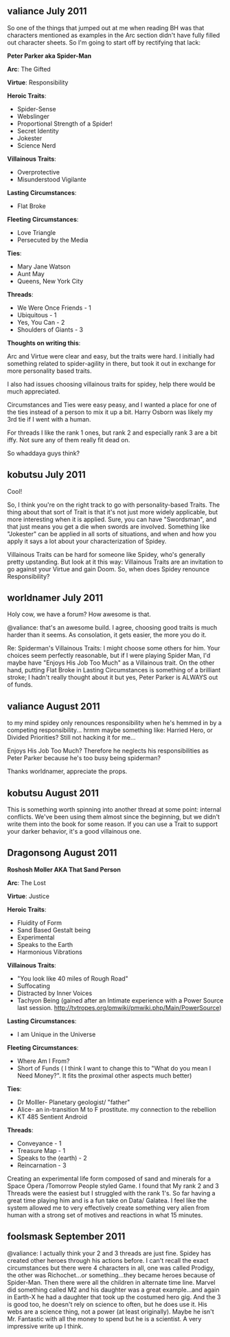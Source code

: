 valiance July 2011
------------------

So one of the things that jumped out at me when reading BH was that characters mentioned as examples in the Arc section didn't have fully filled out character sheets. So I'm going to start off by rectifying that lack:

**Peter Parker aka Spider-Man**

**Arc**: The Gifted

**Virtue**: Responsibility

**Heroic Traits**:
* Spider-Sense
* Webslinger
* Proportional Strength of a Spider!
* Secret Identity
* Jokester
* Science Nerd

**Villainous Traits**:
* Overprotective
* Misunderstood Vigilante

**Lasting Circumstances**:
* Flat Broke

**Fleeting Circumstances**:
* Love Triangle
* Persecuted by the Media

**Ties**:
* Mary Jane Watson
* Aunt May
* Queens, New York City

**Threads**:
* We Were Once Friends - 1
* Ubiquitous - 1
* Yes, You Can - 2
* Shoulders of Giants - 3

**Thoughts on writing this**:

Arc and Virtue were clear and easy, but the traits were hard. I initially had something related to spider-agility in there, but took it out in exchange for more personality based traits.

I also had issues choosing villainous traits for spidey, help there would be much appreciated. 

Circumstances and Ties were easy peasy, and I wanted a place for one of the ties instead of a person to mix it up a bit. Harry Osborn was likely my 3rd tie if I went with a human.

For threads I like the rank 1 ones, but rank 2 and especially rank 3 are a bit iffy. Not sure any of them really fit dead on.

So whaddaya guys think?

kobutsu July 2011
-----------------

Cool!

So, I think you're on the right track to go with personality-based Traits. The thing about that sort of Trait is that it's not just more widely applicable, but more interesting when it is applied. Sure, you can have "Swordsman", and that just means you get a die when swords are involved. Something like "Jokester" can be applied in all sorts of situations, and when and how you apply it says a lot about your characterization of Spidey.

Villainous Traits can be hard for someone like Spidey, who's generally pretty upstanding. But look at it this way: Villainous Traits are an invitation to go against your Virtue and gain Doom. So, when does Spidey renounce Responsibility?

worldnamer July 2011
--------------------

Holy cow, we have a forum? How awesome is that.

@valiance: that's an awesome build. I agree, choosing good traits is much harder than it seems. As consolation, it gets easier, the more you do it.

Re: Spiderman's Villainous Traits: I might choose some others for him. Your choices seem perfectly reasonable, but if I were playing Spider Man, I'd maybe have "Enjoys His Job Too Much" as a Villainous trait. On the other hand, putting Flat Broke in Lasting Circumstances is something of a brilliant stroke; I hadn't really thought about it but yes, Peter Parker is ALWAYS out of funds.

valiance August 2011
--------------------

to my mind spidey only renounces responsibility when he's hemmed in by a competing responsibility... hrmm
maybe something like: Harried Hero, or Divided Priorities? Still not hacking it for me...

Enjoys His Job Too Much? Therefore he neglects his responsibilities as Peter Parker because he's too busy being spiderman?

Thanks worldnamer, appreciate the props.

kobutsu August 2011
-------------------

This is something worth spinning into another thread at some point: internal conflicts. We've been using them almost since the beginning, but we didn't write them into the book for some reason. If you can use a Trait to support your darker behavior, it's a good villainous one.

Dragonsong August 2011
----------------------

**Roshosh Moller AKA That Sand Person**

**Arc**: The Lost

**Virtue**: Justice

**Heroic Traits**:
* Fluidity of Form
* Sand Based Gestalt being
* Experimental 
* Speaks to the Earth
* Harmonious Vibrations

**Villainous Traits**:
* "You look like 40 miles of Rough Road"
* Suffocating
* Distracted by Inner Voices
* Tachyon Being (gained after an Intimate experience with a Power Source last session. http://tvtropes.org/pmwiki/pmwiki.php/Main/PowerSource)

**Lasting Circumstances**:
* I am Unique in the Universe

**Fleeting Circumstances**:
* Where Am I From?
* Short of Funds ( I think I want to change this to "What do you mean I Need Money?". It fits the proximal other  aspects much better)

**Ties**:
* Dr Molller- Planetary geologist/ "father"
* Alice- an in-transition M to F prostitute. my connection to the rebellion
* KT 485 Sentient Android

**Threads**:
* Conveyance - 1
* Treasure Map - 1
* Speaks to the (earth) - 2
* Reincarnation - 3

Creating an experimental life form composed of sand and minerals for a Space Opera  /Tomorrow People styled Game. I found that My rank 2 and 3 Threads were the easiest but I struggled with the rank 1's. So far having a great time playing him and is a fun take on Data/ Galatea. I feel like the system allowed me to very effectively create something very alien from human with a strong set of motives and reactions in what 15 minutes.

foolsmask September 2011
------------------------

@valiance:  I actually think your 2 and 3 threads are just fine.  Spidey has created other heroes through his actions before.  I can't recall the exact circumstances but there were 4 characters in all, one was called Prodigy, the other was Richochet...or something...they became heroes because of Spider-Man.  Then there were all the children in alternate time line.  Marvel did something called M2 and his daughter was a great example...and again in Earth-X he had a daughter that took up the costumed hero gig.  And the 3 is good too, he doesn't rely on science to often, but he does use it.  His webs are a science thing, not a power (at least originally).  Maybe he isn't Mr. Fantastic with all the money to spend but he is a scientist.  A very impressive write up I think.
